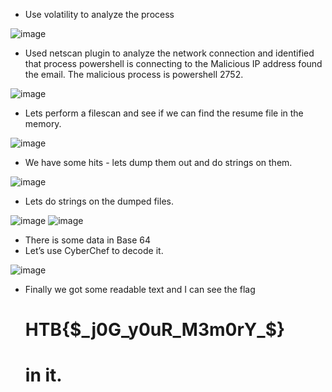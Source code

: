 - Use volatility to analyze the process

![image](https://user-images.githubusercontent.com/111954330/200497107-b5e5a145-b1c8-42aa-b5ba-acf8da90cdd3.png)

- Used netscan plugin to analyze the network connection and identified that process powershell is connecting to the Malicious IP address found the email. The malicious process is powershell 2752.

![image](https://user-images.githubusercontent.com/111954330/200497199-f8f56c48-7564-4de0-9440-ae398af45b02.png)

- Lets perform a filescan and see if we can find the resume file in the memory.

![image](https://user-images.githubusercontent.com/111954330/200497244-7753d899-efd1-4245-87af-10386b0b01a2.png)

- We have some hits - lets dump them out and do strings on them.

![image](https://user-images.githubusercontent.com/111954330/200497269-63552f8a-cfaf-4176-b64c-3980245c58c8.png)

- Lets do strings on the dumped files.

![image](https://user-images.githubusercontent.com/111954330/200497311-6c05871b-d696-4281-8022-c1d5a19e7929.png)
![image](https://user-images.githubusercontent.com/111954330/200497328-a92bfc35-c6ff-4b1f-85a0-7d2912ba6762.png)

- There is some data in Base 64
- Let’s use CyberChef to decode it.

![image](https://user-images.githubusercontent.com/111954330/200497349-05ac9c55-cbf9-4ebb-8dcd-6d16cea882c3.png)

- Finally we got some readable text and I can see the flag <h1>HTB{$_j0G_y0uR_M3m0rY_$}<h1> in it.

